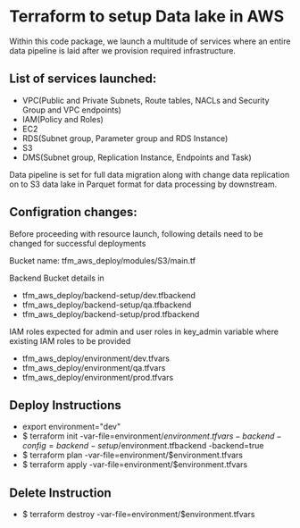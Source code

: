 # Terraform to setup Data lake in AWS

Within this code package, we launch a multitude of services where an entire data pipeline is laid after we provision required infrastructure.

## List of services launched:

- VPC(Public and Private Subnets, Route tables, NACLs and Security Group and VPC endpoints)
- IAM(Policy and Roles)
- EC2
- RDS(Subnet group, Parameter group and RDS Instance)
- S3
- DMS(Subnet group, Replication Instance, Endpoints and Task)

Data pipeline is set for full data migration along with change data replication on to S3 data lake in Parquet format for data processing by downstream.

## Configration changes:

Before proceeding with resource launch, following details need to be changed for successful deployments 

Bucket name: tfm_aws_deploy/modules/S3/main.tf

Backend Bucket details in
- tfm_aws_deploy/backend-setup/dev.tfbackend
- tfm_aws_deploy/backend-setup/qa.tfbackend
- tfm_aws_deploy/backend-setup/prod.tfbackend

IAM roles expected for admin and user roles in key_admin variable where existing IAM roles to be provided
- tfm_aws_deploy/environment/dev.tfvars
- tfm_aws_deploy/environment/qa.tfvars
- tfm_aws_deploy/environment/prod.tfvars

## Deploy Instructions

- export environment="dev"
- $ terraform init -var-file=environment/$environment.tfvars -backend-config=backend-setup/$environment.tfbackend -backend=true
- $ terraform plan -var-file=environment/$environment.tfvars  
- $ terraform apply -var-file=environment/$environment.tfvars 

## Delete Instruction

- $ terraform destroy -var-file=environment/$environment.tfvars